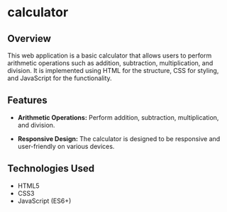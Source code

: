 # calculator

## Overview

This web application is a basic calculator that allows users to perform arithmetic operations such as addition, subtraction, multiplication, and division. It is implemented using HTML for the structure, CSS for styling, and JavaScript for the functionality.

## Features

- **Arithmetic Operations:** Perform addition, subtraction, multiplication, and division.
  
- **Responsive Design:** The calculator is designed to be responsive and user-friendly on various devices.

## Technologies Used

- HTML5
- CSS3
- JavaScript (ES6+)
